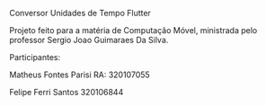 Conversor Unidades de Tempo Flutter

Projeto feito para a matéria de Computação Móvel, ministrada pelo professor Sergio Joao Guimaraes Da Silva.

Participantes:

Matheus Fontes Parisi
RA: 320107055

Felipe Ferri Santos
320106844
